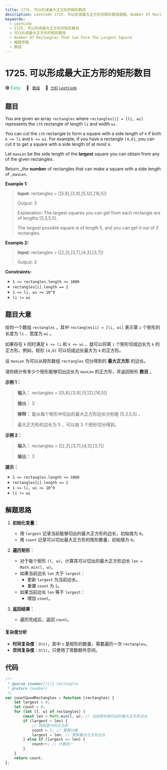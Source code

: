 ```yaml
---
title: 1725. 可以形成最大正方形的矩形数目
description: LeetCode 1725. 可以形成最大正方形的矩形数目题解，Number Of Rectangles That Can Form The Largest Square，包含解题思路、复杂度分析以及完整的 JavaScript 代码实现。
keywords:
  - LeetCode
  - 1725. 可以形成最大正方形的矩形数目
  - 可以形成最大正方形的矩形数目
  - Number Of Rectangles That Can Form The Largest Square
  - 解题思路
  - 数组
---
```


# 1725. 可以形成最大正方形的矩形数目

🟢 <font color=#15bd66>Easy</font>&emsp; 🔖&ensp; [`数组`](/tag/array.md)&emsp; 🔗&ensp;[`力扣`](https://leetcode.cn/problems/number-of-rectangles-that-can-form-the-largest-square) [`LeetCode`](https://leetcode.com/problems/number-of-rectangles-that-can-form-the-largest-square)

## 题目

You are given an array `rectangles` where `rectangles[i] = [li, wi]`
represents the `ith` rectangle of length `li` and width `wi`.

You can cut the `ith` rectangle to form a square with a side length of `k` if
both `k <= li` and `k <= wi`. For example, if you have a rectangle `[4,6]`,
you can cut it to get a square with a side length of at most `4`.

Let `maxLen` be the side length of the **largest** square you can obtain from
any of the given rectangles.

Return _the **number** of rectangles that can make a square with a side length of _`maxLen`.

**Example 1:**

> **Input:** rectangles = [[5,8],[3,9],[5,12],[16,5]]
>
> Output: 3
>
> Explanation: The largest squares you can get from each rectangle are of lengths [5,3,5,5].
>
> The largest possible square is of length 5, and you can get it out of 3 rectangles.

**Example 2:**

> **Input:** rectangles = [[2,3],[3,7],[4,3],[3,7]]
>
> Output: 3

**Constraints:**

- `1 <= rectangles.length <= 1000`
- `rectangles[i].length == 2`
- `1 <= li, wi <= 10^9`
- `li != wi`

## 题目大意

给你一个数组 `rectangles` ，其中 `rectangles[i] = [li, wi]` 表示第 `i` 个矩形的长度为 `li` 、宽度为 `wi` 。

如果存在 `k` 同时满足 `k <= li` 和 `k <= wi` ，就可以将第 `i` 个矩形切成边长为 `k` 的正方形。例如，矩形 `[4,6]` 可以切成边长最大为 `4` 的正方形。

设 `maxLen` 为可以从矩形数组 `rectangles` 切分得到的 **最大正方形** 的边长。

请你统计有多少个矩形能够切出边长为 `maxLen` 的正方形，并返回矩形 **数目** 。

**示例 1：**

> **输入：** rectangles = [[5,8],[3,9],[5,12],[16,5]]
>
> **输出：** 3
>
> **解释：** 能从每个矩形中切出的最大正方形边长分别是 [5,3,5,5] 。
>
> 最大正方形的边长为 5 ，可以由 3 个矩形切分得到。

**示例 2：**

> **输入：** rectangles = [[2,3],[3,7],[4,3],[3,7]]
>
> **输出：** 3

**提示：**

- `1 <= rectangles.length <= 1000`
- `rectangles[i].length == 2`
- `1 <= li, wi <= 10^9`
- `li != wi`

## 解题思路

1. **初始化变量**：

   - 用 `largest` 记录当前能够切出的最大正方形的边长，初始值为 `0`。
   - 用 `count` 记录可以切出最大正方形的矩形数量，初始值为 `0`。

2. **遍历矩形**：

   - 对于每个矩形 `(l, w)`，计算其可以切出的最大正方形边长 `len = Math.min(l, w)`。
   - 如果当前边长 `len` 大于 `largest`：
     - 更新 `largest` 为当前边长。
     - 重置 `count` 为 `1`。
   - 如果当前边长 `len` 等于 `largest`：
     - 增加 `count`。

3. **返回结果**：
   - 遍历完成后，返回 `count`。

#### 复杂度分析

- **时间复杂度**：`O(n)`，其中 `n` 是矩形的数量，需要遍历一次 `rectangles`。
- **空间复杂度**：`O(1)`，只使用了常数额外空间。

## 代码

```javascript
/**
 * @param {number[][]} rectangles
 * @return {number}
 */
var countGoodRectangles = function (rectangles) {
	let largest = 0;
	let count = 0;
	for (let [l, w] of rectangles) {
		const len = Math.min(l, w); // 当前矩形能切出的最大正方形边长
		if (largest < len) {
			// 找到更大的正方形
			count = 1; // 重置计数
			largest = len; // 更新最大正方形边长
		} else if (largest == len) {
			count++; // 计数加一
		}
	}
	return count;
};
```
